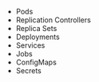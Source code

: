 - Pods
- Replication Controllers 
- Replica Sets
- Deployments
- Services 
- Jobs
- ConfigMaps
- Secrets
